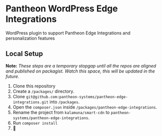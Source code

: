 # Pantheon WordPress Edge Integrations
WordPress plugin to support Pantheon Edge Integrations and personalization features

## Local Setup

**Note:** _These steps are a temporary stopgap until all the repos are aligned and published on packagist. Watch this space, this will be updated in the future._

1. Clone this repository
2. Create a `/packages/` directory.
3. Clone `git@github.com:pantheon-systems/pantheon-edge-integrations.git` into `/packages`.
4. Open the `composer.json` inside `/packages/pantheon-edge-integrations`.
5. Rename the project from `kalamuna/smart-cdn` to `pantheon-systems/pantheon-edge-integrations`.
6. Run `composer install`
7. 💸
